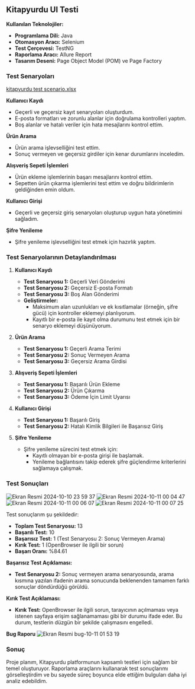 ## Kitapyurdu UI Testi  
**Kullanılan Teknolojiler:**  
- **Programlama Dili:** Java  
- **Otomasyon Aracı:** Selenium  
- **Test Çerçevesi:** TestNG  
- **Raporlama Aracı:** Allure Report  
- **Tasarım Deseni:** Page Object Model (POM) ve Page Factory  

### Test Senaryoları

[kitapyurdu test scenario.xlsx](https://github.com/user-attachments/files/17335174/kitapyurdu.test.scenario.xlsx)

**Kullanıcı Kaydı**
- Geçerli ve geçersiz kayıt senaryoları oluşturdum.
- E-posta formatları ve zorunlu alanlar için doğrulama kontrolleri yaptım.
- Boş alanlar ve hatalı veriler için hata mesajlarını kontrol ettim.

**Ürün Arama**
- Ürün arama işlevselliğini test ettim.
- Sonuç vermeyen ve geçersiz girdiler için kenar durumlarını inceledim.

**Alışveriş Sepeti İşlemleri**
- Ürün ekleme işlemlerinin başarı mesajlarını kontrol ettim.
- Sepetten ürün çıkarma işlemlerini test ettim ve doğru bildirimlerin geldiğinden emin oldum.

**Kullanıcı Girişi**
- Geçerli ve geçersiz giriş senaryoları oluşturup uygun hata yönetimini sağladım.

**Şifre Yenileme**
- Şifre yenileme işlevselliğini test etmek için hazırlık yaptım.

### Test Senaryolarının Detaylandırılması

1. **Kullanıcı Kaydı**
   - **Test Senaryosu 1:** Geçerli Veri Gönderimi
   - **Test Senaryosu 2:** Geçersiz E-posta Formatı
   - **Test Senaryosu 3:** Boş Alan Gönderimi
   - **Geliştirmeler:**
     - Maksimum alan uzunlukları ve ek kısıtlamalar (örneğin, şifre gücü) için kontroller eklemeyi planlıyorum.
     - Kayıtlı bir e-posta ile kayıt olma durumunu test etmek için bir senaryo eklemeyi düşünüyorum.

2. **Ürün Arama**
   - **Test Senaryosu 1:** Geçerli Arama Terimi
   - **Test Senaryosu 2:** Sonuç Vermeyen Arama
   - **Test Senaryosu 3:** Geçersiz Arama Girdisi
   
3. **Alışveriş Sepeti İşlemleri**
   - **Test Senaryosu 1:** Başarılı Ürün Ekleme
   - **Test Senaryosu 2:** Ürün Çıkarma
   - **Test Senaryosu 3:** Ödeme İçin Limit Uyarısı
   
4. **Kullanıcı Girişi**
   - **Test Senaryosu 1:** Başarılı Giriş
   - **Test Senaryosu 2:** Hatalı Kimlik Bilgileri ile Başarısız Giriş

5. **Şifre Yenileme**
   - Şifre yenileme sürecini test etmek için:
     - Kayıtlı olmayan bir e-posta girişi ile başlamak.
     - Yenileme bağlantısını takip ederek şifre güçlendirme kriterlerini sağlamaya çalışmak.

### Test Sonuçları
![Ekran Resmi 2024-10-10 23 59 37](https://github.com/user-attachments/assets/c870533b-f73d-4afb-a3ef-b1578f68c3d2)
![Ekran Resmi 2024-10-11 00 04 47](https://github.com/user-attachments/assets/7c71a680-b911-4aa0-a631-f3b0ed804d01)
![Ekran Resmi 2024-10-11 00 06 07](https://github.com/user-attachments/assets/a9937bf4-8169-4db7-b12f-57f552eca208)
![Ekran Resmi 2024-10-11 00 07 25](https://github.com/user-attachments/assets/7532ea41-c958-49d9-a2ca-8c44b4595686)



Test sonuçlarım şu şekildedir:
- **Toplam Test Senaryosu:** 13
- **Başarılı Test:** 10
- **Başarısız Test:** 1 (Test Senaryosu 2: Sonuç Vermeyen Arama)
- **Kırık Test:** 1 (OpenBrowser ile ilgili bir sorun)
- **Başarı Oranı:** %84.61

**Başarısız Test Açıklaması:**
- **Test Senaryosu 2:** Sonuç vermeyen arama senaryosunda, arama kısmına yazılan ifadenin arama sonucunda beklenenden tamamen farklı sonuçlar döndürdüğü görüldü.

**Kırık Test Açıklaması:**
- **Kırık Test:** OpenBrowser ile ilgili sorun, tarayıcının açılmaması veya istenen sayfaya erişim sağlanamaması gibi bir durumu ifade eder. Bu durum, testlerin düzgün bir şekilde çalışmasını engelledi.

**Bug Raporu**
![Ekran Resmi bug-10-11 01 53 19](https://github.com/user-attachments/assets/74b7e2d3-0ff4-40cd-85dc-baa497f56077)


### Sonuç
Proje planım, Kitapyurdu platformunun kapsamlı testleri için sağlam bir temel oluşturuyor. Raporlama araçlarını kullanarak test sonuçlarımı görselleştirdim ve bu sayede süreç boyunca elde ettiğim bulguları daha iyi analiz edebildim. 
